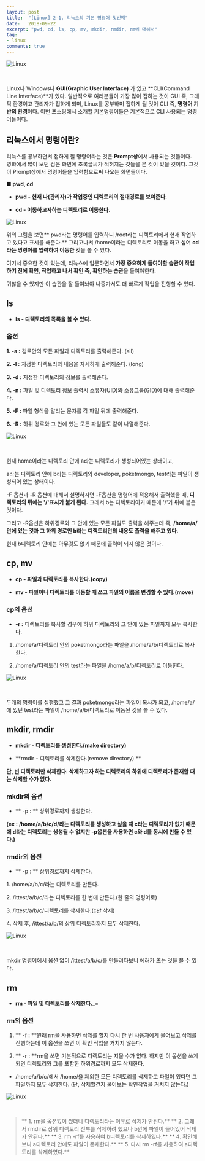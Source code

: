 ```yaml
---
layout: post
title:  "[Linux] 2-1. 리눅스의 기본 명령어 첫번째"
date:   2018-09-22
excerpt: "pwd, cd, ls, cp, mv, mkdir, rmdir, rm에 대해서"
tag:
- linux
comments: true
---
```


![Linux](/assets/img/Linux.jpg)

<br/>

Linux나 Windows나 **GUI(Graphic User Interface)** 가 있고 **CLI(Command Line Interface)**가 있다. 일반적으로 여러분들이 가장 많이 접하는 것이 GUI 즉, 그래픽 환경이고 관리자가 접하게 되며, Linux를 공부하며 접하게 될 것이 CLI 즉, **명령어 기반의 환경**이다. 이번 포스팅에서 소개할 기본명령어들은 기본적으로 CLI 사용되는 명령어들이다.

## 리눅스에서 명령어란?

리눅스를 공부하면서 접하게 될 명령어라는 것은 **Prompt상**에서 사용되는 것들이다. 
영화에서 많이 보던 검은 화면에 초록글씨가 적혀지는 것들을 본 것이 있을 것이다. 그것이 Prompt상에서 명령어들을 입력함으로써 나오는 화면들이다.



**■ pwd, cd**

* **pwd - 현재 나(관리자)가 작업중인 디렉토리의 절대경로를 보여준다.**

* **cd - 이동하고자하는 디렉토리로 이동한다.**


![Linux](/assets/img/linux_pwd.png)



위의 그림을 보면** pwd라는 명령어를 입력하니 /root라는 디렉토리에서 현재 작업하고 있다고 표시를 해준다.** 그리고나서 /home이라는 디렉토리로 이동을 하고 싶어 **cd라는 명령어를 입력하여 이동한 것**을 볼 수 있다.

여기서 중요한 것이 있는데, 리눅스에 입문하면서 **가장 중요하게 들여야할 습관이 작업하기 전에 확인, 작업하고 나서 확인 즉, 확인하는 습관**을 들여야한다.

귀찮을 수 있지만 이 습관을 잘 들여놔야 나중가서도 더 빠르게 작업을 진행할 수 있다.

## ls

* **ls - 디렉토리의 목록을 볼 수 있다.**

### 옵션

**1. -a :** 경로안의 모든 파일과 디렉토리를 출력해준다. (all)

**2. -l :** 지정한 디렉토리의 내용을 자세하게 출력해준다. (long)

**3. -d :** 지정한 디렉토리의 정보를 출력해준다.

**4. -n :** 파일 및 디렉토리 정보 출력시 소유자(UID)와 소유그룹(GID)에 대해 출력해준다.

**5. -F :** 파일 형식을 알리는 문자를 각 파일 뒤에 출력해준다.

**6. -R :** 하위 경로와 그 안에 있는 모든 파일들도 같이 나열해준다.


![Linux](/assets/img/linux_ls.png)

<br/>

현재 home이라는 디렉토리 안에 a라는 디렉토리가 생성되어있는 상태이고,

a라는 디렉토리 안에 b라는 디렉토리와 developer, poketmongo, test라는 파일이 생성되어 있는 상태이다.  

\-F 옵션과 -R 옵션에 대해서 설명하자면 -F옵션을 명령어에 적용해서 출력했을 때, **디렉토리의 뒤에는 '/'표시가 붙게 된다.** 그래서 b는 디렉토리이기 때문에 '/'가 뒤에 붙은 것이다.

그리고 -R옵션은 하위경로와 그 안에 있는 모든 파일도 출력을 해주는데 즉, **/home/a/안에 있는 것과 그 하위 경로인 b라는 디렉토리안의 내용도 출력을 해주고 있다.** 

현재 b디렉토리 안에는 아무것도 없기 때문에 출력이 되지 않은 것이다.

## cp, mv

* **cp - 파일과 디렉토리를 복사한다.(copy)**

* **mv - 파일이나 디렉토리를 이동할 때 쓰고 파일의 이름을 변경할 수 있다.(move)**


### cp의 옵션

* **-r :** 디렉토리를 복사할 경우에 하위 디렉토리와 그 안에 있는 파일까지 모두 복사한다.

1. /home/a/디렉토리 안의 poketmongo라는 파일을 /home/a/b/디렉토리로 복사한다.

2. /home/a/디렉토리 안의 test라는 파일을 /home/a/b/디렉토리로 이동한다.

![Linux](/assets/img/linux_cpmv.png)

<br/>

두개의 명령어를 실행했고 그 결과 poketmongo라는 파일이 복사가 되고, /home/a/에 있던 test라는 파일이 /home/a/b/디렉토리로 이동된 것을 볼 수 있다.

  

## mkdir, rmdir

* **mkdir - 디렉토리를 생성한다.(make directory)**

* **rmdir - 디렉토리를 삭제한다.(remove directory) **

**단, 빈 디렉토리만 삭제한다. 삭제하고자 하는 디렉토리의 하위에 디렉토리가 존재할 때는 삭제할 수가 없다.**

### mkdir의 옵션

* ** -p : ** 상위경로까지 생성한다.

**(ex : /home/a/b/c/d/라는 디렉토리를 생성하고 싶을 때 c라는 디렉토리가 없기 때문에 d라는 디렉토리는 생성될 수 없지만 -p옵션을 사용하면 c와 d를 동시에 만들 수 있다.)**

### rmdir의 옵션

* ** -p : ** 상위경로까지 삭제한다.

1\. /home/a/b/c/라는 디렉토리를 만든다.

2\. /ittest/a/b/c/라는 디렉토리를 한 번에 만든다.(한 줄의 명령어로)

3\. /ittest/a/b/c/디렉토리를 삭제한다.(c만 삭제)

4\. 삭제 후, /ittest/a/b/의 상위 디렉토리까지 모두 삭제한다.

![Linux](/assets/img/linux_mkdir.png)


<br/>

mkdir 명령어에서 옵션 없이 /ittest/a/b/c/를 만들려다보니 에러가 뜨는 것을 볼 수 있다.



## rm

* **rm - 파일 및 디렉토리를 삭제한다.**_=

### rm의 옵션

1. ** -f : **원래 rm을 사용하면 삭제를 할지 다시 한 번 사용자에게 물어보고 삭제를 진행하는데 이 옵션을 쓰면 이 확인 작업을 거치지 않는다.

2. ** -r : **rm을 쓰면 기본적으로 디렉토리는 지울 수가 없다. 하지만 이 옵션을 쓰게 되면 디렉토리와 그를 포함한 하위경로까지 모두 삭제한다.


- /home/a/b/c/에서 /home/을 제외한 모든 디렉토리를 삭제하고 파일이 있다면 그 파일까지 모두 삭제한다. (단, 삭제할건지 물어보는 확인작업을 거치지 않는다.)

![Linux](/assets/img/linux_rm.png)

<br/>

>** 1. rm을 옵션없이 썼더니 디렉토리라는 이유로 삭제가 안된다.** 
>** 2. 그래서 rmdir로 상위 디렉토리 전부를 삭제하려 했으나 b안에 파일이 들어있어 삭제가 안된다.** 
>** 3. rm -rf를 사용하여 b디렉토리를 삭제하였다.** 
>** 4. 확인해보니 a디렉토리 안에도 파일이 존재한다.** 
>** 5. 다시 rm -rf를 사용하여 a디렉토리를 삭제하였다.** 

